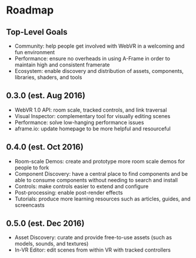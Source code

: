 # Roadmap

## Top-Level Goals

- Community: help people get involved with WebVR in a welcoming and fun environment
- Performance: ensure no overheads in using A-Frame in order to maintain high and consistent framerate
- Ecosystem: enable discovery and distribution of assets, components, libraries, shaders, and tools

## 0.3.0 (est. Aug 2016)

- WebVR 1.0 API: room scale, tracked controls, and link traversal
- Visual Inspector: complementary tool for visually editing scenes
- Performance: solve low-hanging performance issues
- aframe.io: update homepage to be more helpful and resourceful

## 0.4.0 (est. Oct 2016)

- Room-scale Demos: create and prototype more room scale demos for people to fork
- Component Discovery: have a central place to find components and be able to consume components without needing to search and install
- Controls: make controls easier to extend and configure
- Post-processing: enable post-render effects
- Tutorials: produce more learning resources such as articles, guides, and screencasts

## 0.5.0 (est. Dec 2016)

- Asset Discovery: curate and provide free-to-use assets (such as models, sounds, and textures)
- In-VR Editor: edit scenes from within VR with tracked controllers
